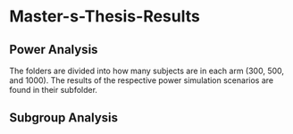# Master-s-Thesis-Results

## Power Analysis
The folders are divided into how many subjects are in each arm (300, 500, and 1000). The results of the respective power simulation scenarios are found in their subfolder.

## Subgroup Analysis
